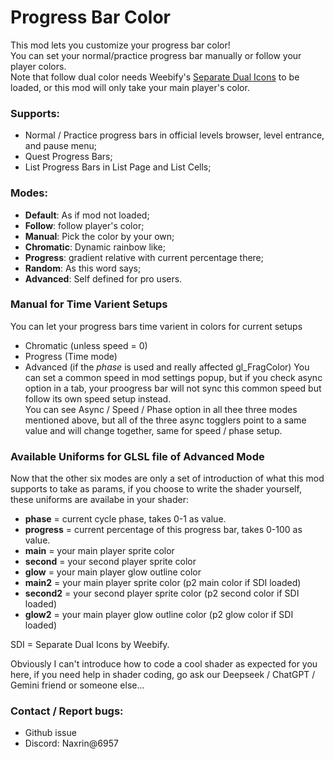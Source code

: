 # Progress Bar Color
This mod lets you customize your progress bar color!  
You can set your normal/practice progress bar manually or follow your player colors.  
Note that follow dual color needs Weebify's [Separate Dual Icons](https://github.com/Weebifying/separate-dual-icons-geode) to be loaded, or this mod will only take your main player's color. 

### Supports:
- Normal / Practice progress bars in official levels browser, level entrance, and pause menu;
- Quest Progress Bars;
- List Progress Bars in List Page and List Cells;

### Modes:
- **Default**: As if mod not loaded;
- **Follow**: follow player's color;
- **Manual**: Pick the color by your own;
- **Chromatic**: Dynamic rainbow like;
- **Progress**: gradient relative with current percentage there;
- **Random**: As this word says;
- **Advanced**: Self defined for pro users.

### Manual for Time Varient Setups
You can let your progress bars time varient in colors for current setups
- Chromatic (unless speed = 0)
- Progress (Time mode)
- Advanced (if the *phase* is used and really affected gl_FragColor)
You can set a common speed in mod settings popup, but if you check async option in a tab, your proogress bar will not sync this common speed but follow its own speed setup instead.  
You can see Async / Speed / Phase option in all thee three modes mentioned above, but all of the three async togglers point to a same value and will change together, same for speed / phase setup.

### Available Uniforms for GLSL file of Advanced Mode
Now that the other six modes are only a set of introduction of what this mod supports to take as params, if you choose to write the shader yourself, these uniforms are availabe in your shader:
- **phase** = current cycle phase, takes 0-1 as value.
- **progress** = current percentage of this progress bar, takes 0-100 as value.
- **main** = your main player sprite color
- **second** = your second player sprite color
- **glow** = your main player glow outline color
- **main2** = your main player sprite color (p2 main color if SDI loaded)
- **second2** = your second player sprite color (p2 second color if SDI loaded)
- **glow2** = your main player glow outline color (p2 glow color if SDI loaded)
  
SDI = Separate Dual Icons by Weebify.  
  
Obviously I can't introduce how to code a cool shader as expected for you here, if you need help in shader coding, go ask our Deepseek / ChatGPT / Gemini friend or someone else...  
  
### Contact / Report bugs:
- Github issue
- Discord: Naxrin@6957
